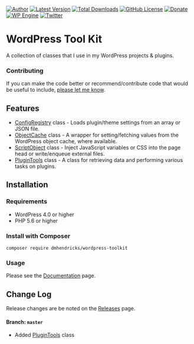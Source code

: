 [![Author](https://img.shields.io/badge/author-Daniel%20M.%20Hendricks-lightgrey.svg?colorB=9900cc)](https://www.danhendricks.com)
[![Latest Version](https://img.shields.io/github/release/dmhendricks/wordpress-toolkit.svg)](https://github.com/dmhendricks/wordpress-toolkit/releases)
[![Total Downloads](https://img.shields.io/packagist/dt/dmhendricks/wordpress-toolkit.svg)](https://packagist.org/packages/dmhendricks/wordpress-toolkit)
[![GitHub License](https://img.shields.io/badge/license-GPLv2-yellow.svg)](https://raw.githubusercontent.com/dmhendricks/wordpress-toolkit/master/LICENSE)
[![Donate](https://img.shields.io/badge/Donate-PayPal-green.svg)](https://paypal.me/danielhendricks)
[![WP Engine](https://img.shields.io/badge/WP%20Engine-Compatible-orange.svg)](http://bit.ly/WPEnginePlans)
[![Twitter](https://img.shields.io/twitter/url/https/github.com/dmhendricks/wordpress-toolkit.svg?style=social)](https://twitter.com/danielhendricks)

# WordPress Tool Kit

A collection of classes that I use in my WordPress projects & plugins.

### Contributing

If you can make the code better or recommend/contribute code that would be useful to include, [please let me know](https://github.com/dmhendricks/wordpress-toolkit/issues).

## Features

* [ConfigRegistry](https://github.com/dmhendricks/wordpress-toolkit/wiki/ConfigRegistry) class - Loads plugin/theme settings from an array or JSON file.
* [ObjectCache](https://github.com/dmhendricks/wordpress-toolkit/wiki/ObjectCache) class - A wrapper for setting/fetching values from the WordPress object cache, where available.
* [ScriptObject](https://github.com/dmhendricks/wordpress-toolkit/wiki/ScriptObject) class - Inject JavaScript variables or CSS into the page head or write/enqueue external files.
* [PluginTools](https://github.com/dmhendricks/wordpress-toolkit/wiki/PluginTools) class - A class for retrieving data and performing various tasks on plugins.

## Installation

### Requirements

* WordPress 4.0 or higher
* PHP 5.6 or higher

### Install with Composer

```
composer require dmhendricks/wordpress-toolkit
```

### Usage

Please see the [Documentation](https://github.com/dmhendricks/wordpress-toolkit/wiki) page.

## Change Log

Release changes are be noted on the [Releases](https://github.com/dmhendricks/wordpress-toolkit/releases) page.

#### Branch: `master`

* Added [PluginTools](https://github.com/dmhendricks/wordpress-toolkit/wiki/PluginTools) class

